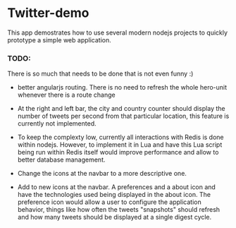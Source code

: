 # Twitter-demo

This app demostrates how to use several modern nodejs projects to quickly prototype a simple web application.

### TODO:
There is so much that needs to be done that is not even funny :)

- better angularjs routing. There is no need to refresh the whole hero-unit whenever there is a route change

- At the right and left bar, the city and country counter should display the number of tweets per second from that particular location, this feature is currently not implemented.

- To keep the complexty low, currently all interactions with Redis is done within nodejs. However, to implement it in Lua and have this Lua script being run within Redis itself would improve performance and allow to better database management.

- Change the icons at the navbar to a more descriptive one.

- Add to new icons at the navbar. A preferences and a about icon and have the technologies used being displayed in the about icon. The preference icon would allow a user to configure the application behavior, things like how often the tweets "snapshots" should refresh and how many tweets should be displayed at a single digest cycle.



